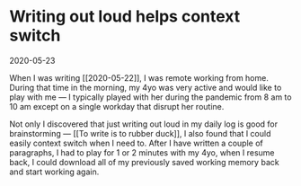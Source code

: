 # Writing out loud helps context switch
<!-- #evergreen #remotework -->
2020-05-23

When I was writing [[2020-05-22]], I was remote working from home. During that time in the morning, my 4yo was very active and would like to play with me —  I typically played with her during the pandemic from 8 am to 10 am except on a single workday that disrupt her routine.

Not only I discovered that just writing out loud in my daily log is good for brainstorming — [[To write is to rubber duck]], I also found that I could easily context switch when I need to. After I have written a couple of paragraphs, I had to play for 1 or 2 minutes with my 4yo, when I resume back, I could download all of my previously saved working memory back and start working again.

<!-- {BearID:9233C390-EDA5-40FD-A58F-C08560437FAA-8594-00003F7C3EC41A52} -->
